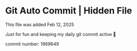 # Git Auto Commit | Hidden File

This file was added Feb 12, 2025

Just for fun and keeping my daily git commit active 🤪

commit number: 1969649
